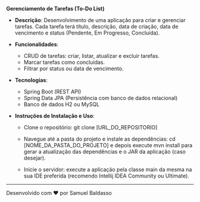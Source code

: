 **Gerenciamento de Tarefas (To-Do List)**

- **Descrição**: Desenvolvimento de uma aplicação para criar e gerenciar tarefas. Cada tarefa terá título, descrição, data de criação, data de vencimento e status (Pendente, Em Progresso, Concluída).

- **Funcionalidades**:
    - CRUD de tarefas: criar, listar, atualizar e excluir tarefas.
    - Marcar tarefas como concluídas.
    - Filtrar por status ou data de vencimento.

- **Tecnologias**:
    - Spring Boot (REST API)
    - Spring Data JPA (Persistência com banco de dados relacional)
    - Banco de dados H2 ou MySQL

- **Instruções de Instalação e Uso**:
  - Clone o repositório: git clone [URL_DO_REPOSITORIO]

  - Navegue até a pasta do projeto e instale as dependências: cd [NOME_DA_PASTA_DO_PROJETO] e depois execute mvn install para gerar a atualização das dependências e o JAR da aplicação (caso desejar).

  - Inicie o servidor: execute a aplicação pela classe main da mesma na sua IDE preferida (recomendo Intellij IDEA Community ou Ultimate).

---

Desenvolvido com ❤️ por Samuel Baldasso
